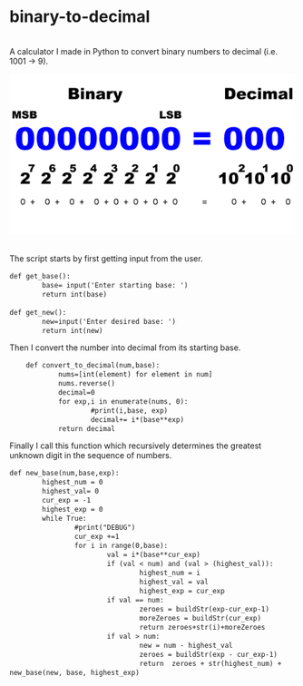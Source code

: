 # binary-to-decimal
<br>
A calculator I made in Python to convert binary numbers to decimal (i.e. 1001 -> 9).<br>

![Alt Text](demo.gif)

<br>The script starts by first getting input from the user.<br>

	def get_base():
			base= input('Enter starting base: ')
			return int(base)

	def get_new():
			new=input('Enter desired base: ')
			return int(new)

Then I convert the number into decimal from its starting base.<br>

		def convert_to_decimal(num,base):
				nums=[int(element) for element in num]
				nums.reverse()
				decimal=0
				for exp,i in enumerate(nums, 0):
						#print(i,base, exp)
						decimal+= i*(base**exp)
				return decimal

Finally I call this function which recursively determines the greatest unknown digit in the sequence of numbers.<br>

	def new_base(num,base,exp):       
			highest_num = 0
			highest_val= 0
			cur_exp = -1
			highest_exp = 0
			while True:
					#print("DEBUG")
					cur_exp +=1
					for i in range(0,base):
							val = i*(base**cur_exp)
							if (val < num) and (val > (highest_val)):
									highest_num = i
									highest_val = val
									highest_exp = cur_exp
							if val == num:
									zeroes = buildStr(exp-cur_exp-1)
									moreZeroes = buildStr(cur_exp)
									return zeroes+str(i)+moreZeroes
							if val > num:
									new = num - highest_val
									zeroes = buildStr(exp - cur_exp-1)
									return  zeroes + str(highest_num) + new_base(new, base, highest_exp)
